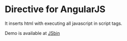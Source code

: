 Directive for AngularJS
=========

It inserts html with executing all javascript in script tags.

Demo is available at [JSbin](http://jsbin.com/UXIMEmi/1/edit)